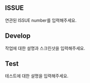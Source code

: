 ## ISSUE
연관된 ISSUE number를 입력해주세요.

## Develop
작업에 대한 설명과 스크린샷을 입력해주세요.

## Test
테스트에 대한 설명을 입력해주세요.

